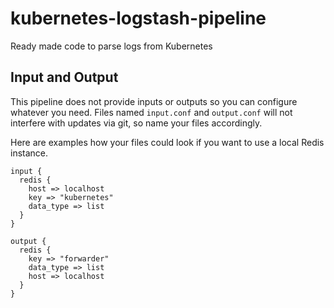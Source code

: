 # kubernetes-logstash-pipeline
Ready made code to parse logs from Kubernetes

## Input and Output ##

This pipeline does not provide inputs or outputs so you can configure whatever you need. Files named `input.conf` and `output.conf` will not interfere with updates via git, so name your files accordingly.

Here are examples how your files could look if you want to use a local Redis instance.

```
input {
  redis {
    host => localhost
    key => "kubernetes"
    data_type => list
  }
}

output {
  redis {
    key => "forwarder"
    data_type => list
    host => localhost
  }
}
```
